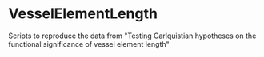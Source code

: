 # VesselElementLength
Scripts to reproduce the data from "Testing Carlquistian hypotheses on the functional significance of vessel element length"
